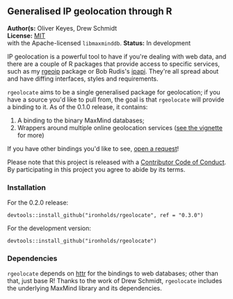 ## Generalised IP geolocation through R

__Author(s:__ Oliver Keyes, Drew Schmidt<br/>
__License:__ [MIT](http://opensource.org/licenses/MIT)<br/> with the Apache-licensed `libmaxminddb`.
__Status:__ In development

IP geolocation is a powerful tool to have if you're dealing with web data, and there are a couple of R packages that
provide access to specific services, such as my [rgeoip](https://github.com/Ironholds/rgeoip) package
or Bob Rudis's [ipapi](https://github.com/hrbrmstr/ipapi). They're all spread about and have diffing interfaces,
styles and requirements.

`rgeolocate` aims to be a single generalised package for geolocation; if you have a source you'd like to pull from, the
goal is that `rgeolocate` will provide a binding to it. As of the 0.1.0 release, it contains:

1. A binding to the binary MaxMind databases;
2. Wrappers around multiple online geolocation services ([see the vignette](https://github.com/Ironholds/rgeolocate/blob/master/vignettes/Introduction_to_rgeolocate.Rmd)
for more)


If you have other bindings you'd like to see, [open a request](https://github.com/Ironholds/rgeolocate/issues)!

Please note that this project is released with a [Contributor Code of Conduct](CONDUCT.md). By participating in this project you agree to abide by its terms.

### Installation

For the 0.2.0 release:

    devtools::install_github("ironholds/rgeolocate", ref = "0.3.0")

For the development version:

    devtools::install_github("ironholds/rgeolocate")
    

### Dependencies
`rgeolocate` depends on [httr](http://cran.r-project.org/web/packages/httr/index.html) for the bindings
to web databases; other than that, just base R! Thanks to the work of Drew Schmidt, `rgeolocate` includes the underlying
MaxMind library and its dependencies.
